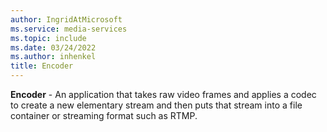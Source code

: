```yaml
---
author: IngridAtMicrosoft
ms.service: media-services
ms.topic: include
ms.date: 03/24/2022
ms.author: inhenkel
title: Encoder
---
```


**Encoder** - An application that takes raw video frames and applies a codec to create a new elementary stream and then puts that stream into a file container or streaming format such as RTMP.
